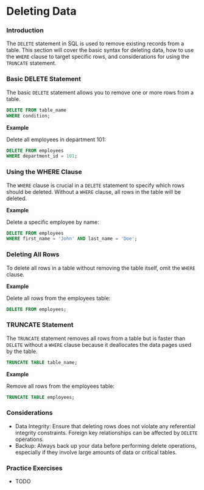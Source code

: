 # Deleting Data

### Introduction
The `DELETE` statement in SQL is used to remove existing records from a table. This section will cover the basic syntax for deleting data, how to use the `WHERE` clause to target specific rows, and considerations for using the `TRUNCATE` statement.

### Basic DELETE Statement
The basic `DELETE` statement allows you to remove one or more rows from a table.

```sql
DELETE FROM table_name
WHERE condition;
```

**Example**

Delete all employees in department 101:

```sql
DELETE FROM employees
WHERE department_id = 101;
```

### Using the WHERE Clause
The `WHERE` clause is crucial in a `DELETE` statement to specify which rows should be deleted. Without a `WHERE` clause, all rows in the table will be deleted.

**Example**

Delete a specific employee by name:

```sql
DELETE FROM employees
WHERE first_name = 'John' AND last_name = 'Doe';
```

### Deleting All Rows
To delete all rows in a table without removing the table itself, omit the `WHERE` clause.

**Example**

Delete all rows from the employees table:

```sql
DELETE FROM employees;
```

### TRUNCATE Statement
The `TRUNCATE` statement removes all rows from a table but is faster than `DELETE` without a `WHERE` clause because it deallocates the data pages used by the table.


```sql
TRUNCATE TABLE table_name;
```

**Example** 

Remove all rows from the employees table:

```sql
TRUNCATE TABLE employees;
```

### Considerations

* Data Integrity: Ensure that deleting rows does not violate any referential integrity constraints. Foreign key relationships can be affected by `DELETE` operations.
* Backup: Always back up your data before performing delete operations, especially if they involve large amounts of data or critical tables.

### Practice Exercises
* TODO
